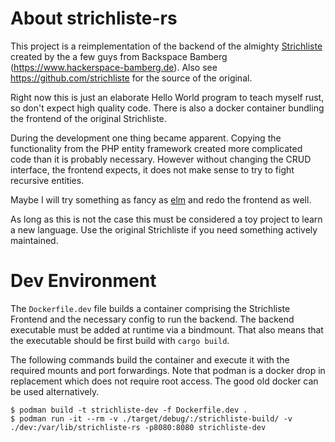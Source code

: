 # About strichliste-rs

This project is a reimplementation of the backend of the almighty [Strichliste](https://www.strichliste.org) created by the a few guys from Backspace Bamberg (https://www.hackerspace-bamberg.de).
Also see https://github.com/strichliste for the source of the original.

Right now this is just an elaborate Hello World program to teach myself rust, so don't expect high quality code.
There is also a docker container bundling the frontend of the original Strichliste.

During the development one thing became apparent.
Copying the functionality from the PHP entity framework created more complicated code than it is probably necessary.
However without changing the CRUD interface, the frontend expects, it does not make sense to try to fight recursive entities.

Maybe I will try something as fancy as [elm](https://elm-lang.org/) and redo the frontend as well.

As long as this is  not the case this must be considered a toy project to learn a new language.
Use the original Strichliste if you need something actively maintained.

# Dev Environment

The `Dockerfile.dev` file builds a container comprising the Strichliste Frontend and the necessary config to run the backend.
The backend executable must be added at runtime via a bindmount.
That also means that the executable should be first build with `cargo build`.

The following commands build the container and execute it with the required mounts and port forwardings.
Note that podman is a docker drop in replacement which does not require root access.
The good old docker can be used alternatively.

```
$ podman build -t strichliste-dev -f Dockerfile.dev .
$ podman run -it --rm -v ./target/debug/:/strichliste-build/ -v ./dev:/var/lib/strichliste-rs -p8080:8080 strichliste-dev
```
